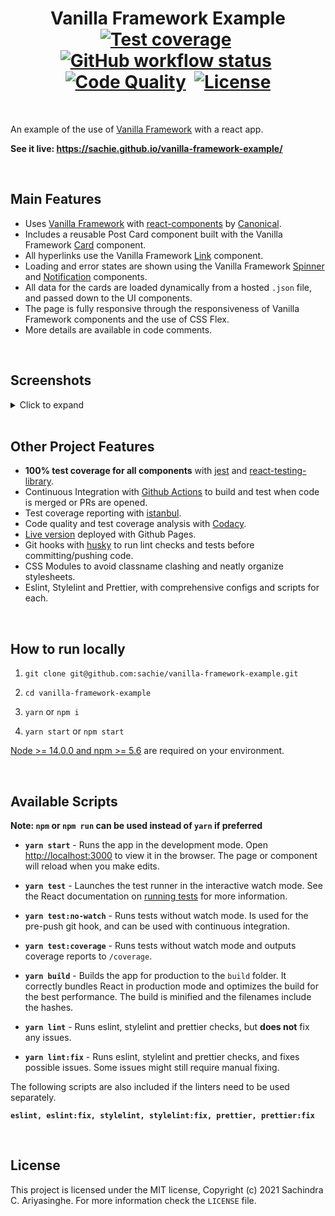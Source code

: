<div align="center">
  <h1>
    Vanilla Framework Example
    <br />
    <a href="https://app.codacy.com/gh/sachie/vanilla-framework-example/dashboard"><img alt="Test coverage" src="https://img.shields.io/codacy/coverage/f66e5a96030b440f8a610241e019e01f"></a>&nbsp;
    <a href="https://github.com/sachie/vanilla-framework-example/actions"><img alt="GitHub workflow status" src="https://img.shields.io/github/workflow/status/sachie/vanilla-framework-example/Vanilla%20Framework%20Example%20CI"></a>&nbsp;
    <a href="https://app.codacy.com/gh/sachie/vanilla-framework-example/dashboard"><img alt="Code Quality" src="https://img.shields.io/codacy/grade/f66e5a96030b440f8a610241e019e01f"></a>&nbsp;
    <a href="https://github.com/sachie/vanilla-framework-example/blob/main/LICENSE"><img alt="License" src="https://img.shields.io/github/license/sachie/vanilla-framework-example?color=dark%20green"></a>
  </h1>
</div>
<br />

An example of the use of [Vanilla Framework](https://vanillaframework.io/) with a react app.

**See it live: https://sachie.github.io/vanilla-framework-example/**

<br />

## Main Features

- Uses [Vanilla Framework](https://vanillaframework.io/) with [react-components](https://github.com/canonical-web-and-design/react-components) by [Canonical](https://canonical.com/).
- Includes a reusable Post Card component built with the Vanilla Framework [Card](https://vanillaframework.io/docs/patterns/card) component.
- All hyperlinks use the Vanilla Framework [Link](https://vanillaframework.io/docs/patterns/links) component.
- Loading and error states are shown using the Vanilla Framework [Spinner](https://canonical-web-and-design.github.io/react-components/?path=/docs/spinner--default-story) and [Notification](https://vanillaframework.io/docs/patterns/notification) components.
- All data for the cards are loaded dynamically from a hosted `.json` file, and passed down to the UI components.
- The page is fully responsive through the responsiveness of Vanilla Framework components and the use of CSS Flex.
- More details are available in code comments.

<br />

## Screenshots

<details><summary>Click to expand</summary>
<div align="center">

**Data loaded**

  <img src="https://user-images.githubusercontent.com/6166712/145431247-d5d715f3-a030-444e-b61f-e61bc6cd8436.png" width="800">
  <br />  <br />

**Data loading**

  <img src="https://user-images.githubusercontent.com/6166712/145431459-55d9ce06-7be6-45ab-9a85-3418f562d849.png" width="600">
  <br />  <br />

**Network/unexpected error**

  <img src="https://user-images.githubusercontent.com/6166712/145431563-127342a5-17a6-4d3a-b1b7-10263dba10a3.png" width="600">
  <br />  <br />

**Responsiveness**

  <div valign="top" align="top">
    <img src="https://user-images.githubusercontent.com/6166712/145432692-7e2b798c-ded9-49f6-bec0-4048dcb9975b.png" width="300">
    <img src="https://user-images.githubusercontent.com/6166712/145432634-f6120de3-3247-4648-ba9d-22ecf736b2f8.png" width="300">
  </div>
</div>
</details>

<br />

## Other Project Features

- **100% test coverage for all components** with [jest](https://jestjs.io/) and [react-testing-library](https://testing-library.com/docs/react-testing-library/intro/).
- Continuous Integration with [Github Actions](https://github.com/sachie/vanilla-framework-example/actions) to build and test when code is merged or PRs are opened.
- Test coverage reporting with [istanbul](https://github.com/gotwarlost/istanbul).
- Code quality and test coverage analysis with [Codacy](https://app.codacy.com/gh/sachie/vanilla-framework-example/dashboard).
- [Live version](https://sachie.github.io/vanilla-framework-example/) deployed with Github Pages.
- Git hooks with [husky](https://github.com/typicode/husky) to run lint checks and tests before committing/pushing code.
- CSS Modules to avoid classname clashing and neatly organize stylesheets.
- Eslint, Stylelint and Prettier, with comprehensive configs and scripts for each.

<br />

## How to run locally

1. `git clone git@github.com:sachie/vanilla-framework-example.git`

2. `cd vanilla-framework-example`

3. `yarn` or `npm i`

4. `yarn start` or `npm start`

[Node >= 14.0.0 and npm >= 5.6](https://nodejs.org/en/) are required on your environment.

<br />

## Available Scripts

**Note: `npm` or `npm run` can be used instead of `yarn` if preferred**
&nbsp;

- **`yarn start`** - Runs the app in the development mode. Open [http://localhost:3000](http://localhost:3000) to view it in the browser. The page or component will reload when you make edits.

- **`yarn test`** - Launches the test runner in the interactive watch mode. See the React documentation on [running tests](https://facebook.github.io/create-react-app/docs/running-tests) for more information.

- **`yarn test:no-watch`** - Runs tests without watch mode. Is used for the pre-push git hook, and can be used with continuous integration.

- **`yarn test:coverage`** - Runs tests without watch mode and outputs coverage reports to `/coverage`.

- **`yarn build`** - Builds the app for production to the `build` folder. It correctly bundles React in production mode and optimizes the build for the best performance. The build is minified and the filenames include the hashes.

- **`yarn lint`** - Runs eslint, stylelint and prettier checks, but **does not** fix any issues.

- **`yarn lint:fix`** - Runs eslint, stylelint and prettier checks, and fixes possible issues. Some issues might still require manual fixing.

The following scripts are also included if the linters need to be used separately.

**`eslint, eslint:fix, stylelint, stylelint:fix, prettier, prettier:fix`**

<br />

## License

This project is licensed under the MIT license, Copyright (c) 2021 Sachindra C. Ariyasinghe. For more information check the `LICENSE` file.
